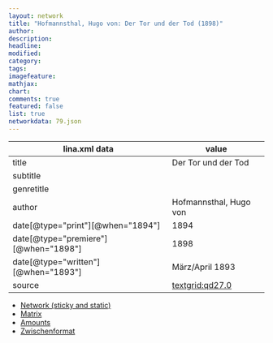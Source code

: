 ```yaml
---
layout: network
title: "Hofmannsthal, Hugo von: Der Tor und der Tod (1898)"
author:
description:
headline:
modified:
category:
tags:
imagefeature: 
mathjax: 
chart: 
comments: true
featured: false
list: true
networkdata: 79.json
---
```

lina.xml data  | value
------------- | -------------
title|Der Tor und der Tod
subtitle|
genretitle|
author|Hofmannsthal, Hugo von
date[@type="print"][@when="1894"]|1894
date[@type="premiere"][@when="1898"]|1898
date[@type="written"][@when="1893"]|März/April 1893
source|[textgrid:qd27.0](https://textgridlab.org/1.0/tgcrud-public/rest/textgrid:qd27.0/data)



* [Network (sticky and static)](/network79)
* [Matrix](/matrix79)
* [Amounts](/amounts79)
* [Zwischenformat](/lina79 )
